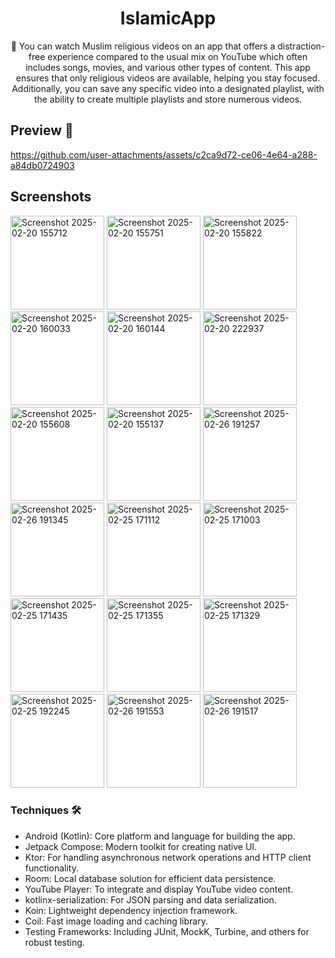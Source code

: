 <h1 align="center">
 IslamicApp
 </h1>

<p align="center"> 🕌 You can watch Muslim religious videos on an app that offers a distraction-free experience compared to the usual mix on YouTube which often includes songs, movies, and various other types of content. This app ensures that only religious videos are available, helping you stay focused. Additionally, you can save any specific video into a designated playlist, with the ability to create multiple playlists and store numerous videos. </p>



## Preview 📱

https://github.com/user-attachments/assets/c2ca9d72-ce06-4e64-a288-a84db0724903



## Screenshots

<img width="150" src="https://github.com/user-attachments/assets/6b38a5d7-4c52-452e-a2d2-e3a63e6345a3" alt="Screenshot 2025-02-20 155712">
<img width="150" src="https://github.com/user-attachments/assets/45dfce20-f3b6-4957-b1e2-61e787987ff0" alt="Screenshot 2025-02-20 155751">
<img width="150" src="https://github.com/user-attachments/assets/c59ec653-86a1-48fe-8308-5c3f1207ee03" alt="Screenshot 2025-02-20 155822">
<img width="150" src="https://github.com/user-attachments/assets/edf0014c-0a08-4369-a6c0-c7b484fa02af" alt="Screenshot 2025-02-20 160033">
<img width="150" src="https://github.com/user-attachments/assets/e849cc1a-f961-422f-bc70-c93e72cd4a89" alt="Screenshot 2025-02-20 160144">
<img width="150" src="https://github.com/user-attachments/assets/0c4606c8-4e30-4f25-b42f-d1b1ee277b05" alt="Screenshot 2025-02-20 222937">
<img width="150" src="https://github.com/user-attachments/assets/eac5705d-50e6-4162-973b-59d8de886f0a" alt="Screenshot 2025-02-20 155608">
<img width="150" src="https://github.com/user-attachments/assets/32806a50-7391-48b8-84cc-1db32537398a" alt="Screenshot 2025-02-20 155137">

<img width="150" src="https://github.com/user-attachments/assets/8a999f49-7491-4761-9077-8660fd33921e" alt="Screenshot 2025-02-26 191257">
<img width="150" src="https://github.com/user-attachments/assets/5a672b50-415e-400a-86e6-2873a15947c9" alt="Screenshot 2025-02-26 191345">

<img width="150" src="https://github.com/user-attachments/assets/04f8340c-f94f-43d5-9cf5-7c211440fc34" alt="Screenshot 2025-02-25 171112">
<img width="150" src="https://github.com/user-attachments/assets/9048b2a1-0266-41a4-80e1-52c3aaec1f5b" alt="Screenshot 2025-02-25 171003">
<img width="150" src="https://github.com/user-attachments/assets/8ab3ffd2-399e-415a-940d-e988060cec9a" alt="Screenshot 2025-02-25 171435">
<img width="150" src="https://github.com/user-attachments/assets/2e2bf198-227f-4373-817d-6123a378b17d" alt="Screenshot 2025-02-25 171355">
<img width="150" src="https://github.com/user-attachments/assets/763637f5-e05a-4de2-b70c-7801ad6cb115" alt="Screenshot 2025-02-25 171329">
<img width="150" src="https://github.com/user-attachments/assets/3ca847d5-3787-47b3-9e07-a10d43d0b809" alt="Screenshot 2025-02-25 192245">
<img width="150" src="https://github.com/user-attachments/assets/4d13220d-f7cc-49a3-9baf-0a64fd91dfc7" alt="Screenshot 2025-02-26 191553">
<img width="150" src="https://github.com/user-attachments/assets/e4627708-2dc1-4083-94ab-6a0774d86ce8" alt="Screenshot 2025-02-26 191517">



### Techniques 🛠
- Android (Kotlin): Core platform and language for building the app.
- Jetpack Compose: Modern toolkit for creating native UI.
- Ktor: For handling asynchronous network operations and HTTP client functionality.
- Room: Local database solution for efficient data persistence.
- YouTube Player: To integrate and display YouTube video content.
- kotlinx-serialization: For JSON parsing and data serialization.
- Koin: Lightweight dependency injection framework.
- Coil: Fast image loading and caching library.
- Testing Frameworks: Including JUnit, MockK, Turbine, and others for robust testing.
